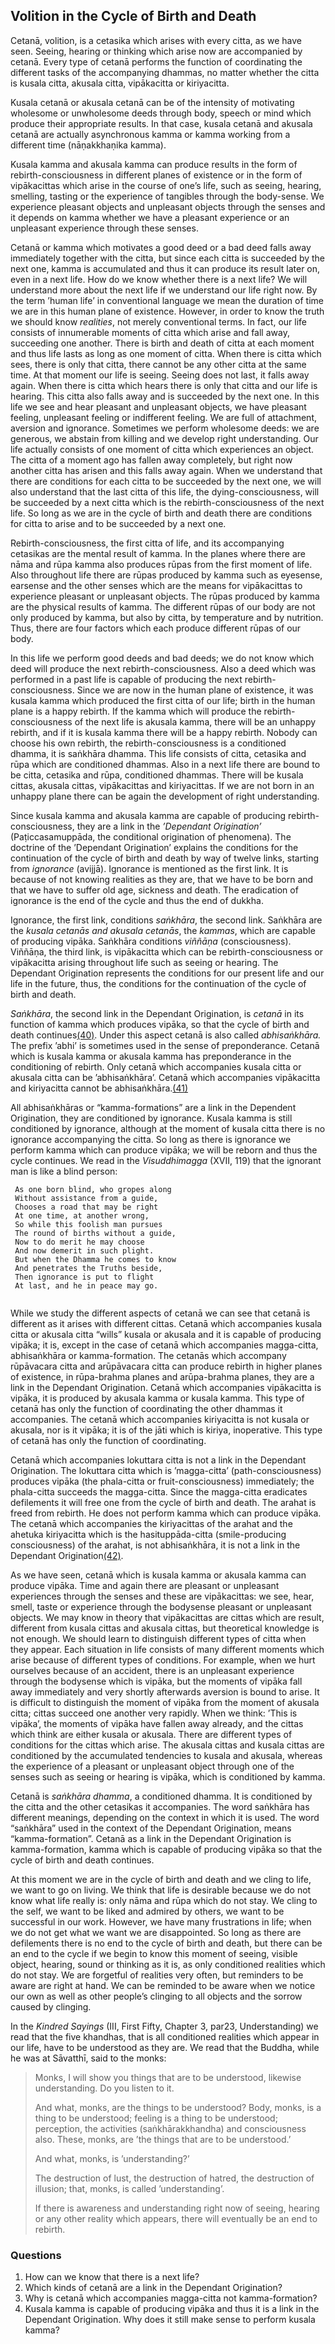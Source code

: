Volition in the Cycle of Birth and Death
----------------------------------------

Cetanā, volition, is a cetasika which arises with every citta, as we
have seen. Seeing, hearing or thinking which arise now are accompanied
by cetanā. Every type of cetanā performs the function of coordinating
the different tasks of the accompanying dhammas, no matter whether the
citta is kusala citta, akusala citta, vipākacitta or kiriyacitta.

Kusala cetanā or akusala cetanā can be of the intensity of motivating wholesome or unwholesome deeds through body, speech or mind which produce their appropriate results. In that case, kusala cetanā and akusala cetanā are actually asynchronous kamma or kamma working from a different time (nāṇakkhaṇika kamma).

Kusala kamma and akusala kamma can produce results in the form of
rebirth-consciousness in different planes of existence or in the form of
vipākacittas which arise in the course of one’s life, such as seeing,
hearing, smelling, tasting or the experience of tangibles through the
body-sense. We experience pleasant objects and unpleasant objects
through the senses and it depends on kamma whether we have a pleasant
experience or an unpleasant experience through these senses.

Cetanā or kamma which motivates a good deed or a bad deed falls away
immediately together with the citta, but since each citta is succeeded
by the next one, kamma is accumulated and thus it can produce its result
later on, even in a next life. How do we know whether there is a next
life? We will understand more about the next life if we understand our
life right now. By the term ’human life’ in conventional language we
mean the duration of time we are in this human plane of existence.
However, in order to know the truth we should know *realities*, not
merely conventional terms. In fact, our life consists of innumerable
moments of citta which arise and fall away, succeeding one another.
There is birth and death of citta at each moment and thus life lasts as
long as one moment of citta. When there is citta which sees, there is
only that citta, there cannot be any other citta at the same time. At
that moment our life is seeing. Seeing does not last, it falls away
again. When there is citta which hears there is only that citta and our
life is hearing. This citta also falls away and is succeeded by the next
one. In this life we see and hear pleasant and unpleasant objects, we
have pleasant feeling, unpleasant feeling or indifferent feeling. We are
full of attachment, aversion and ignorance. Sometimes we perform
wholesome deeds: we are generous, we abstain from killing and we develop
right understanding. Our life actually consists of one moment of citta
which experiences an object. The citta of a moment ago has fallen away
completely, but right now another citta has arisen and this falls away
again. When we understand that there are conditions for each citta to be
succeeded by the next one, we will also understand that the last citta
of this life, the dying-consciousness, will be succeeded by a next citta
which is the rebirth-consciousness of the next life. So long as we are
in the cycle of birth and death there are conditions for citta to arise
and to be succeeded by a next one.

Rebirth-consciousness, the first citta of life, and its accompanying
cetasikas are the mental result of kamma. In the planes where there are
nāma and rūpa kamma also produces rūpas from the first moment of life.
Also throughout life there are rūpas produced by kamma such as eyesense,
earsense and the other senses which are the means for vipākacittas to
experience pleasant or unpleasant objects. The rūpas produced by kamma
are the physical results of kamma. The different rūpas of our body are
not only produced by kamma, but also by citta, by temperature and by
nutrition. Thus, there are four factors which each produce different
rūpas of our body.

In this life we perform good deeds and bad deeds; we do not know which
deed will produce the next rebirth-consciousness. Also a deed which was
performed in a past life is capable of producing the next
rebirth-consciousness. Since we are now in the human plane of existence,
it was kusala kamma which produced the first citta of our life; birth in
the human plane is a happy rebirth. If the kamma which will produce the
rebirth-consciousness of the next life is akusala kamma, there will be
an unhappy rebirth, and if it is kusala kamma there will be a happy
rebirth. Nobody can choose his own rebirth, the rebirth-consciousness is
a conditioned dhamma, it is saṅkhāra dhamma. This life consists of
citta, cetasika and rūpa which are conditioned dhammas. Also in a next
life there are bound to be citta, cetasika and rūpa, conditioned
dhammas. There will be kusala cittas, akusala cittas, vipākacittas and
kiriyacittas. If we are not born in an unhappy plane there can be again
the development of right understanding.

Since kusala kamma and akusala kamma are capable of producing
rebirth-consciousness, they are a link in the *’Dependant Origination’*
(Paṭiccasamuppāda, the conditional origination of phenomena). The
doctrine of the ’Dependant Origination’ explains the conditions for the
continuation of the cycle of birth and death by way of twelve links,
starting from *ignorance* (avijjā). Ignorance is mentioned as the first
link. It is because of not knowing realities as they are, that we have
to be born and that we have to suffer old age, sickness and death. The
eradication of ignorance is the end of the cycle and thus the end of
dukkha.

Ignorance, the first link, conditions *saṅkhāra*, the second link.
Saṅkhāra are the *kusala cetanās and akusala cetanās*, the *kammas*,
which are capable of producing vipāka. Saṅkhāra conditions *viññāṇa*
(consciousness). Viññāṇa, the third link, is vipākacitta which can be
rebirth-consciousness or vipākacitta arising throughout life such as
seeing or hearing. The Dependant Origination represents the conditions
for our present life and our life in the future, thus, the conditions
for the continuation of the cycle of birth and death.

*Saṅkhāra*, the second link in the Dependant Origination, is *cetanā* in
its function of kamma which produces vipāka, so that the cycle of birth
and death continues[(40)](#FOOT40). Under this aspect cetanā is also
called *abhisaṅkhāra.* The prefix ’abhi’ is sometimes used in the sense
of preponderance. Cetanā which is kusala kamma or akusala kamma has
preponderance in the conditioning of rebirth. Only cetanā which
accompanies kusala citta or akusala citta can be ’abhisaṅkhāra’. Cetanā
which accompanies vipākacitta and kiriyacitta cannot be
abhisaṅkhāra.[(41)](#FOOT41)

All abhisaṅkhāras or “kamma-formations” are a link in the Dependent
Origination, they are conditioned by ignorance. Kusala kamma is still
conditioned by ignorance, although at the moment of kusala citta there
is no ignorance accompanying the citta. So long as there is ignorance we
perform kamma which can produce vipāka; we will be reborn and thus the
cycle continues. We read in the *Visuddhimagga* (XVII, 119) that the
ignorant man is like a blind person:

``` 
 As one born blind, who gropes along  
 Without assistance from a guide,     
 Chooses a road that may be right     
 At one time, at another wrong,       
 So while this foolish man pursues    
 The round of births without a guide, 
 Now to do merit he may choose        
 And now demerit in such plight.      
 But when the Dhamma he comes to know 
 And penetrates the Truths beside,    
 Then ignorance is put to flight      
 At last, and he in peace may go.
 
 ```  

While we study the different aspects of cetanā we can see that cetanā is
different as it arises with different cittas. Cetanā which accompanies
kusala citta or akusala citta “wills” kusala or akusala and it is
capable of producing vipāka; it is, except in the case of cetanā which
accompanies magga-citta, abhisaṅkhāra or kamma-formation. The cetanās
which accompany rūpāvacara citta and arūpāvacara citta can produce
rebirth in higher planes of existence, in rūpa-brahma planes and
arūpa-brahma planes, they are a link in the Dependant Origination.
Cetanā which accompanies vipākacitta is vipāka, it is produced by
akusala kamma or kusala kamma. This type of cetanā has only the function
of coordinating the other dhammas it accompanies. The cetanā which
accompanies kiriyacitta is not kusala or akusala, nor is it vipāka; it
is of the jāti which is kiriya, inoperative. This type of cetanā has
only the function of coordinating.

Cetanā which accompanies lokuttara citta is not a link in the Dependant
Origination. The lokuttara citta which is ’magga-citta’
(path-consciousness) produces vipāka (the phala-citta or
fruit-consciousness) immediately; the phala-citta succeeds the
magga-citta. Since the magga-citta eradicates defilements it will free
one from the cycle of birth and death. The arahat is freed from rebirth.
He does not perform kamma which can produce vipāka. The cetanā which
accompanies the kiriyacittas of the arahat and the ahetuka kiriyacitta
which is the hasituppāda-citta (smile-producing consciousness) of the
arahat, is not abhisaṅkhāra, it is not a link in the Dependant
Origination[(42)](#FOOT42).

As we have seen, cetanā which is kusala kamma or akusala kamma can
produce vipāka. Time and again there are pleasant or unpleasant
experiences through the senses and these are vipākacittas: we see, hear,
smell, taste or experience through the bodysense pleasant or unpleasant
objects. We may know in theory that vipākacittas are cittas which are
result, different from kusala cittas and akusala cittas, but theoretical
knowledge is not enough. We should learn to distinguish different types
of citta when they appear. Each situation in life consists of many
different moments which arise because of different types of conditions.
For example, when we hurt ourselves because of an accident, there is an
unpleasant experience through the bodysense which is vipāka, but the
moments of vipāka fall away immediately and very shortly afterwards
aversion is bound to arise. It is difficult to distinguish the moment of
vipāka from the moment of akusala citta; cittas succeed one another very
rapidly. When we think: ’This is vipāka’, the moments of vipāka have
fallen away already, and the cittas which think are either kusala or
akusala. There are different types of conditions for the cittas which
arise. The akusala cittas and kusala cittas are conditioned by the
accumulated tendencies to kusala and akusala, whereas the experience of
a pleasant or unpleasant object through one of the senses such as seeing
or hearing is vipāka, which is conditioned by kamma.

Cetanā is *saṅkhāra dhamma*, a conditioned dhamma. It is conditioned by
the citta and the other cetasikas it accompanies. The word saṅkhāra has
different meanings, depending on the context in which it is used. The
word “saṅkhāra” used in the context of the Dependant Origination, means
“kamma-formation”. Cetanā as a link in the Dependant Origination is
kamma-formation, kamma which is capable of producing vipāka so that the
cycle of birth and death continues.

At this moment we are in the cycle of birth and death and we cling to
life, we want to go on living. We think that life is desirable because
we do not know what life really is: only nāma and rūpa which do not
stay. We cling to the self, we want to be liked and admired by others,
we want to be successful in our work. However, we have many frustrations
in life; when we do not get what we want we are disappointed. So long as
there are defilements there is no end to the cycle of birth and death,
but there can be an end to the cycle if we begin to know this moment of
seeing, visible object, hearing, sound or thinking as it is, as only
conditioned realities which do not stay. We are forgetful of realities
very often, but reminders to be aware are right at hand. We can be
reminded to be aware when we notice our own as well as other people’s
clinging to all objects and the sorrow caused by clinging.

In the *Kindred Sayings* (III, First Fifty, Chapter 3, par23,
Understanding) we read that the five khandhas, that is all conditioned
realities which appear in our life, have to be understood as they are.
We read that the Buddha, while he was at Sāvatthī, said to the monks:

> Monks, I will show you things that are to be understood, likewise
> understanding. Do you listen to it.
>
> And what, monks, are the things to be understood? Body, monks, is a
> thing to be understood; feeling is a thing to be understood;
> perception, the activities (saṅkhārakkhandha) and consciousness also.
> These, monks, are ’the things that are to be understood.’
>
> And what, monks, is ’understanding?’
>
> The destruction of lust, the destruction of hatred, the destruction of
> illusion; that, monks, is called ’understanding’.
>
> If there is awareness and understanding right now of seeing, hearing
> or any other reality which appears, there will eventually be an end to
> rebirth.

### Questions

1.  How can we know that there is a next life?
2.  Which kinds of cetanā are a link in the Dependant Origination?
3.  Why is cetanā which accompanies magga-citta not kamma-formation?
4.  Kusala kamma is capable of producing vipāka and thus it is a link in
    the Dependant Origination. Why does it still make sense to perform
    kusala kamma?